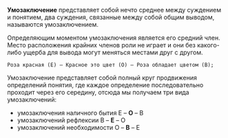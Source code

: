 **Умозаключение** представляет собой нечто среднее между суждением и
понятием, два суждения, связанные между собой общим выводом, называются
умозаключением.

Определяющим моментом умозаключения является его средний член. Место
расположения крайних членов роли не играет и они без какого-либо ущерба для вывода могут меняться местами друг с другом.

`Роза красная (E) – Красное это цвет (O) – Роза обладает цветом (B); `

Умозаключение представляет собой полный круг продвижения определений
понятия, где каждое определение последовательно проходит через его середину, отсюда мы получаем три вида умозаключений:
- умозаключения наличного бытия Е – **О** – В
- умозаключений рефлексии В – **Е** – О
- умозаключений  необходимости О – **В** – Е